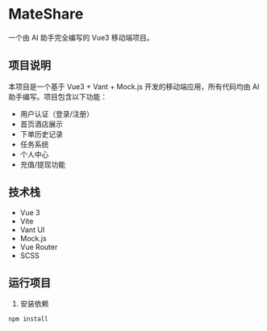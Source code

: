 # MateShare

一个由 AI 助手完全编写的 Vue3 移动端项目。

## 项目说明

本项目是一个基于 Vue3 + Vant + Mock.js 开发的移动端应用，所有代码均由 AI 助手编写。项目包含以下功能：

- 用户认证（登录/注册）
- 首页酒店展示
- 下单历史记录
- 任务系统
- 个人中心
- 充值/提现功能

## 技术栈

- Vue 3
- Vite
- Vant UI
- Mock.js
- Vue Router
- SCSS

## 运行项目

1. 安装依赖
```bash
npm install
